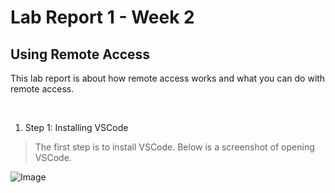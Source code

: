 # Lab Report 1 - Week 2

## Using Remote Access

This lab report is about how remote access works and what you can do with remote access.

<br>

1. Step 1: Installing VSCode

> The first step is to install VSCode. Below is a screenshot of opening VSCode.

![Image](../img/install_vscode.png)